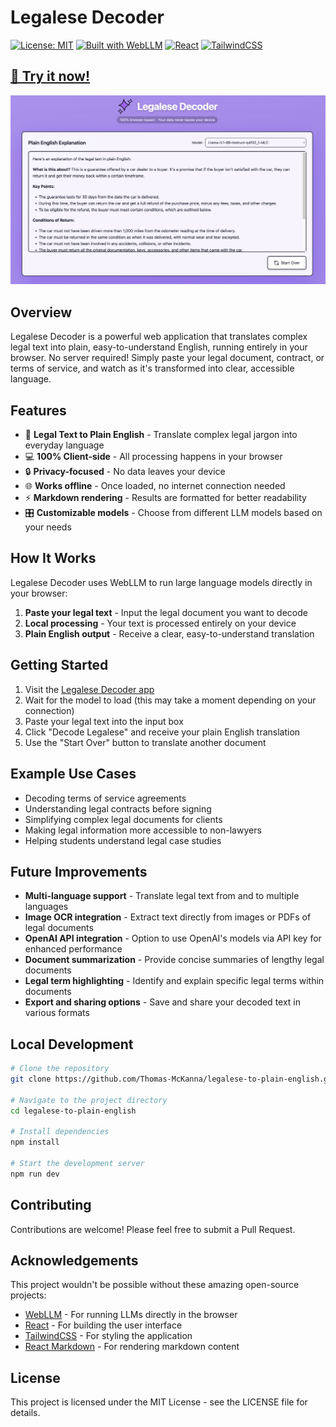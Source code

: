 # Legalese Decoder

[![License: MIT](https://img.shields.io/badge/License-MIT-yellow.svg)](https://opensource.org/licenses/MIT)
[![Built with WebLLM](https://img.shields.io/badge/Built%20with-WebLLM-blue)](https://github.com/mlc-ai/web-llm)
[![React](https://img.shields.io/badge/React-18-61DAFB)](https://reactjs.org/)
[![TailwindCSS](https://img.shields.io/badge/TailwindCSS-3-38B2AC)](https://tailwindcss.com/)

## [🚀 Try it now!](https://thomas-mckanna.github.io/legalese-to-plain-english/)

![Legalese Decoder Screenshot](./screenshot.png)

## Overview

Legalese Decoder is a powerful web application that translates complex legal text into plain, easy-to-understand English, running entirely in your browser. No server required! Simply paste your legal document, contract, or terms of service, and watch as it's transformed into clear, accessible language.

## Features

- 📝 **Legal Text to Plain English** - Translate complex legal jargon into everyday language
- 💻 **100% Client-side** - All processing happens in your browser
- 🔒 **Privacy-focused** - No data leaves your device
- 🌐 **Works offline** - Once loaded, no internet connection needed
- ⚡ **Markdown rendering** - Results are formatted for better readability
- 🎛️ **Customizable models** - Choose from different LLM models based on your needs

## How It Works

Legalese Decoder uses WebLLM to run large language models directly in your browser:

1. **Paste your legal text** - Input the legal document you want to decode
2. **Local processing** - Your text is processed entirely on your device
3. **Plain English output** - Receive a clear, easy-to-understand translation

## Getting Started

1. Visit the [Legalese Decoder app](https://thomas-mckanna.github.io/legalese-to-plain-english/)
2. Wait for the model to load (this may take a moment depending on your connection)
3. Paste your legal text into the input box
4. Click "Decode Legalese" and receive your plain English translation
5. Use the "Start Over" button to translate another document

## Example Use Cases

- Decoding terms of service agreements
- Understanding legal contracts before signing
- Simplifying complex legal documents for clients
- Making legal information more accessible to non-lawyers
- Helping students understand legal case studies

## Future Improvements

- **Multi-language support** - Translate legal text from and to multiple languages
- **Image OCR integration** - Extract text directly from images or PDFs of legal documents
- **OpenAI API integration** - Option to use OpenAI's models via API key for enhanced performance
- **Document summarization** - Provide concise summaries of lengthy legal documents
- **Legal term highlighting** - Identify and explain specific legal terms within documents
- **Export and sharing options** - Save and share your decoded text in various formats

## Local Development

```bash
# Clone the repository
git clone https://github.com/Thomas-McKanna/legalese-to-plain-english.git

# Navigate to the project directory
cd legalese-to-plain-english

# Install dependencies
npm install

# Start the development server
npm run dev
```

## Contributing

Contributions are welcome! Please feel free to submit a Pull Request.

## Acknowledgements

This project wouldn't be possible without these amazing open-source projects:

- [WebLLM](https://github.com/mlc-ai/web-llm) - For running LLMs directly in the browser
- [React](https://reactjs.org/) - For building the user interface
- [TailwindCSS](https://tailwindcss.com/) - For styling the application
- [React Markdown](https://github.com/remarkjs/react-markdown) - For rendering markdown content

## License

This project is licensed under the MIT License - see the LICENSE file for details.
